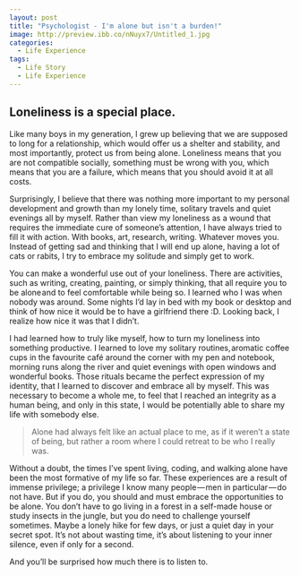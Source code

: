 ```yaml
---
layout: post
title: "Psychologist - I'm alone but isn't a burden!"
image: http://preview.ibb.co/nNuyx7/Untitled_1.jpg
categories:
  - Life Experience
tags:
  - Life Story
  - Life Experience
---
```


## Loneliness is a special place.
Like many boys in my generation, I grew up believing that we are supposed to long for a relationship, which would offer us a shelter and stability, and most importantly, protect us from being alone. Loneliness means that you are not compatible socially, something must be wrong with you, which means that you are a failure, which means that you should avoid it at all costs.

Surprisingly, I believe that there was nothing more important to my personal development and growth than my lonely time, solitary travels and quiet evenings all by myself. Rather than view my loneliness as a wound that requires the immediate cure of someone’s attention, I have always tried to fill it with action. With books, art, research, writing. Whatever moves you. Instead of getting sad and thinking that I will end up alone, having a lot of cats or rabits, I try to embrace my solitude and simply get to work.

You can make a wonderful use out of your loneliness. There are activities, such as writing, creating, painting, or simply thinking, that all require you to be alone and to feel comfortable while being so. I learned who I was when nobody was around. Some nights I’d lay in bed with my book or desktop and think of how nice it would be to have a girlfriend there :D. Looking back, I realize how nice it was that I didn’t.

I had learned how to truly like myself, how to turn my loneliness into something productive. I learned to love my solitary routines, aromatic coffee cups in the favourite café around the corner with my pen and notebook, morning runs along the river and quiet evenings with open windows and wonderful books. Those rituals became the perfect expression of my identity, that I learned to discover and embrace all by myself. This was necessary to become a whole me, to feel that I reached an integrity as a human being, and only in this state, I would be potentially able to share my life with somebody else.

> Alone had always felt like an actual place to me, as if it weren’t a state of being, but rather a room where I could retreat to be who I really was.

Without a doubt, the times I’ve spent living, coding, and walking alone have been the most formative of my life so far. These experiences are a result of immense privilege; a privilege I know many people — men in particular — do not have. But if you do, you should and must embrace the opportunities to be alone. You don’t have to go living in a forest in a self-made house or study insects in the jungle, but you do need to challenge yourself sometimes. Maybe a lonely hike for few days, or just a quiet day in your secret spot. It’s not about wasting time, it’s about listening to your inner silence, even if only for a second.

And you’ll be surprised how much there is to listen to.



